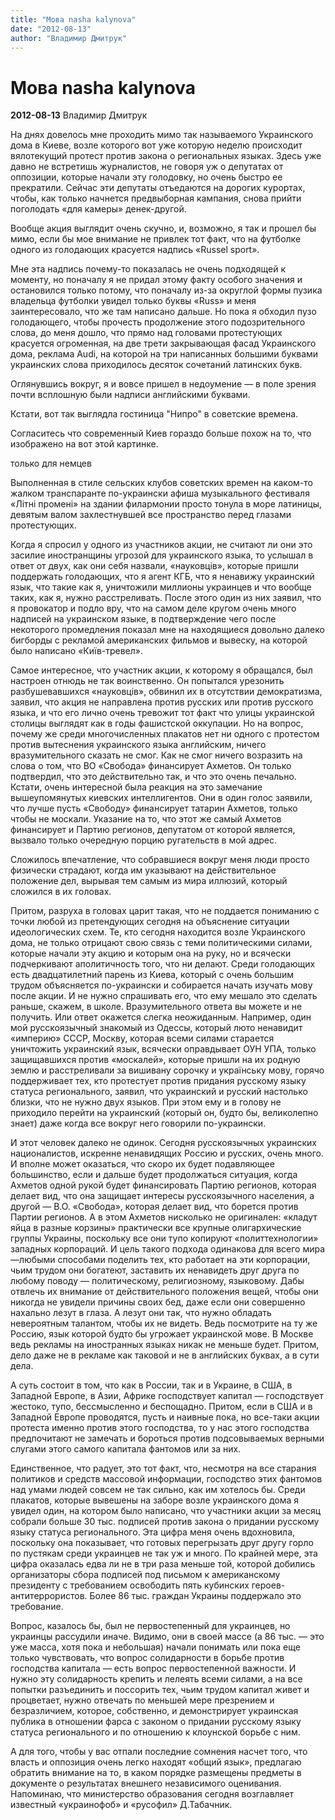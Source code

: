 ```yaml
---
title: "Мова nasha kalynova"
date: "2012-08-13"
author: "Владимир Дмитрук"
---
```


# Мова nasha kalynova

**2012-08-13** Владимир Дмитрук

На днях довелось мне проходить мимо так называемого Украинского дома в Киеве, возле которого вот уже которую неделю происходит вялотекущий протест против закона о региональных языках. Здесь уже давно не встретишь журналистов, не говоря уж о депутатах от оппозиции, которые начали эту голодовку, но очень быстро ее прекратили. Сейчас эти депутаты отъедаются на дорогих курортах, чтобы, как только начнется предвыборная кампания, снова прийти поголодать «для камеры» денек-другой.

Вообще акция выглядит очень скучно, и, возможно, я так и прошел бы мимо, если бы мое внимание не привлек тот факт, что на футболке одного из голодающих красуется надпись «Russel sport».

Мне эта надпись почему-то показалась не очень подходящей к моменту, но поначалу я не придал этому факту особого значения и остановился только потому, что поначалу из-за округлой формы пузика владельца футболки увидел только буквы «Russ» и меня заинтересовало, что же там написано дальше. Но пока я обходил пузо голодающего, чтобы прочесть продолжение этого подозрительного слова, до меня дошло, что прямо над головами протестующих красуется огроменная, на две трети закрывающая фасад Украинского дома, реклама Audi, на которой на три написанных большими буквами украинских слова приходилось десяток сочетаний латинских букв.

Оглянувшись вокруг, я и вовсе пришел в недоумение — в поле зрения почти всплошную были надписи английскими буквами.

Кстати, вот так выглядла гостиница "Нипро" в советские времена.

Согласитесь что современный Киев гораздо больше похож на то, что изображено на вот этой картинке.

только для немцев

Выполненная в стиле сельских клубов советских времен на каком-то жалком транспаранте по-украински афиша музыкального фестиваля «Літні промені» на здании филармонии просто тонула в море латиницы, девятым валом захлестнувшей все пространство перед глазами протестующих.

Когда я спросил у одного из участников акции, не считают ли они это засилие иностранщины угрозой для украинского языка, то услышал в ответ от двух, как они себя назвали, «науковців», которые пришли поддержать голодающих, что я агент КГБ, что я ненавижу украинский язык, что такие как я, уничтожили миллионы украинцев и что вообще таких, как я, нужно расстреливать. После этого один из них заявил, что я провокатор и подло вру, что на самом деле кругом очень много надписей на украинском языке, в подтверждение чего после некоторого промедления показал мне на находящиеся довольно далеко бигборды с рекламой американских фильмов и вывеску, на которой было написано «Київ-тревел».

Самое интересное, что участник акции, к которому я обращался, был настроен отнюдь не так воинственно. Он попытался урезонить разбушевавшихся «науковців», обвинил их в отсутствии демократизма, заявил, что акция не направлена против русских или против русского языка, и что его лично очень тревожит тот факт что улицы украинской столицы выглядят как в годы фашистской оккупации. Но на вопрос, почему же среди многочисленных плакатов нет ни одного с протестом против вытеснения украинского языка английским, ничего вразумительного сказать не смог. Как не смог ничего возразить на слова о том, что ВО «Свобода» финансирует Ахметов. Он только подтвердил, что это действительно так, и что это очень печально. Кстати, очень интересной была реакция на это замечание вышеупомянутых киевских интеллигентов. Они в один голос заявили, что лучше пусть «Свободу» финансирует татарин Ахметов, только чтобы не москали. Указание на то, что этот же самый Ахметов финансирует и Партию регионов, депутатом от которой является, вызвало только очередную порцию ругательств в мой адрес.

Сложилось впечатление, что собравшиеся вокруг меня люди просто физически страдают, когда им указывают на действительное положение дел, вырывая тем самым из мира иллюзий, который сложился в их головах.

Притом, разруха в головах царит такая, что не поддается пониманию с точки любой из претендующих сегодня на объяснение ситуации идеологических схем. Те, кто сегодня находится возле Украинского дома, не только отрицают свою связь с теми политическими силами, которые начали эту акцию и которым она на руку, но и всячески подчеркивают аполитичность того, что ни делают. Среди голодающих есть двадцатилетний парень из Киева, который с очень большим трудом объясняется по-украински и собирается начать изучать мову после акции. И не нужно спрашивать его, что ему мешало это сделать раньше, скажем, в школе. Вразумительного ответа вы можете и не получить. Или ответ окажется слегка неожиданным. Например, один мой русскоязычный знакомый из Одессы, который люто ненавидит «империю» СССР, Москву, которая всеми силами старается уничтожить украинский язык, всячески оправдывает ОУН УПА, только защищавшихся против «москалей», которые пришли на их родную землю и расстреливали за вишивану сорочку и українську мову, горячо поддерживает тех, кто протестует против придания русскому языку статуса регионального, заявил, что украинский и русский настолько близки, что не нужно двух языков. При этом ему и в голову не приходило перейти на украинский (который он, будто бы, великолепно знает) даже когда все вокруг него говорили по-украински.

И этот человек далеко не одинок. Сегодня русскоязычных украинских националистов, искренне ненавидящих Россию и русских, очень много. И вполне может оказаться, что скоро их будет подавляющее большинство, если и дальше будет продолжаться ситуация, когда Ахметов одной рукой будет финансировать Партию регионов, которая делает вид, что она защищает интересы русскоязычного населения, а другой — В.О. «Свобода», которая делает вид, что борется против Партии регионов. А в этом Ахметов нисколько не оригинален: «кладут яйца в разные корзины» практически все крупные олигархические группы Украины, поскольку все они тупо копируют «политтехнологии» западных корпораций. И цель такого подхода одинакова для всего мира —любыми способами поделить тех, кто работает на эти корпорации, чьим трудом они богатеют, заставить их ненавидеть друг друга по любому поводу — политическому, религиозному, языковому. Дабы отвлечь их внимание от действительного положения вещей, чтобы они никогда не увидели причины своих бед, даже если они совершенно нахально лезут в глаза. А лезут они так, что нужно обладать невероятным талантом, чтобы их не видеть. Ведь посмотрите на ту же Россию, язык которой будто бы угрожает украинской мове. В Москве ведь рекламы на иностранных языках никак не меньше будет. Притом, дело даже не в рекламе как таковой и не в английских буквах, а в сути дела.

А суть состоит в том, что как в России, так и в Украине, в США, в Западной Европе, в Азии, Африке господствует капитал — господствует жестоко, тупо, бессмысленно и беспощадно. Притом, если в США и в Западной Европе проводятся, пусть и наивные пока, но все-таки акции протеста именно против этого господства, то у нас этого господства предпочитают не замечать и бороться против подсовываемых верными слугами этого самого капитала фантомов или за них.

Единственное, что радует, это тот факт, что, несмотря на все старания политиков и средств массовой информации, господство этих фантомов над умами людей совсем не так сильно, как им хотелось бы. Среди плакатов, которые вывешены на заборе возле украинского дома я увидел один, на котором было написано, что участники акции за месяц собрали больше 30 тыс. подписей против закона о придании русскому языку статуса регионального. Эта цифра меня очень вдохновила, поскольку она показывает, что готовых перегрызать друг другу горло по пустякам среди украинцев не так уж и много. По крайней мере, эта цифра оказалась едва ли не в три раза меньше той, которой добились организаторы сбора подписей под письмом к американскому президенту с требованием освободить пять кубинских героев-антитеррористов. Более 86 тыс. граждан Украины поддержало это требование.

Вопрос, казалось бы, был не первостепенный для украинцев, но украинцы рассудили иначе. Видимо, они в своей массе (а 86 тыс. — это уже масса, хотя пока и небольшая) начали понимать или пока еще только чувствовать, что вопрос солидарности в борьбе против господства капитала — есть вопрос первостепенной важности. И нужно эту солидарность крепить и лелеять всеми силами, а на все попытки разъединить и поссорить тех, чьим трудом капитал живет и процветает, нужно отвечать по меньшей мере презрением и безразличием, которое, собственно, и демонстрирует украинская публика в отношении фарса с законом о придании русскому языку статуса регионального и по отношению к клоунской борьбе с ним.

А для того, чтобы у вас отпали последние сомнения насчет того, что власть и оппозиция очень легко находят «общий язык», предлагаю обратить внимание на то, в каком порядке размещены предметы в документе о результатах внешнего независимого оценивания. Напоминаю, что министерство образования сегодня возглавляет известный «украинофоб» и «русофил» Д.Табачник.
